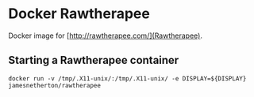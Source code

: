 # Docker Rawtherapee

Docker image for [http://rawtherapee.com/](Rawtherapee).

## Starting a Rawtherapee container

```
docker run -v /tmp/.X11-unix/:/tmp/.X11-unix/ -e DISPLAY=${DISPLAY} jamesnetherton/rawtherapee
```
